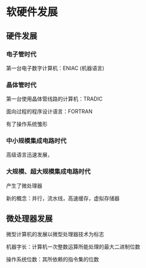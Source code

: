 # 软硬件发展

## 硬件发展

### 电子管时代

第一台电子数字计算机：ENIAC (机器语言)

### 晶体管时代

第一台使用晶体管线路的计算机：TRADIC

面向过程的程序设计语言：FORTRAN

有了操作系统雏形

### 中小规模集成电路时代

高级语言迅速发展，

### 大规模、超大规模集成电路时代

产生了微处理器

新的概念：并行，流水线，高速缓存，虚拟存储器

## 微处理器发展

微型计算机的发展以微型处理器技术为标志

机器字长：计算机一次整数运算所能处理的最大二进制位数

操作系统位数：其所依赖的指令集的位数



